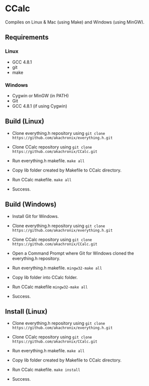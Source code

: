 # CCalc
Compiles on Linux & Mac (using Make) and Windows (using MinGW).

## Requirements
### Linux
- GCC 4.8.1
- git
- make

### Windows
- Cygwin or MinGW (in PATH)
- Git
- GCC 4.8.1 (if using Cygwin)

## Build (Linux)
- Clone everything.h repository using
```git clone https://github.com/akachronix/everything.h.git```

- Clone CCalc repository using
```git clone https://github.com/akachronix/CCalc.git```

- Run everything.h makefile.
```make all```

- Copy lib folder created by Makefile to CCalc directory.

- Run CCalc makefile.
```make all```

- Success.

## Build (Windows)
- Install Git for Windows.

- Clone everything.h repository using
```git clone https://github.com/akachronix/everything.h.git```

- Clone CCalc repository using
```git clone https://github.com/akachronix/CCalc.git```

- Open a Command Prompt where Git for Windows cloned the everything.h repository.

- Run everything.h makefile.
```mingw32-make all```

- Copy lib folder into CCalc folder.

- Run CCalc makefile
```mingw32-make all```

- Success.

## Install (Linux)
- Clone everything.h repository using
```git clone https://github.com/akachronix/everything.h.git```

- Clone CCalc repository using
```git clone https://github.com/akachronix/CCalc.git```

- Run everything.h makefile.
```make all```

- Copy lib folder created by Makefile to CCalc directory.

- Run CCalc makefile.
```make install```

- Success.
